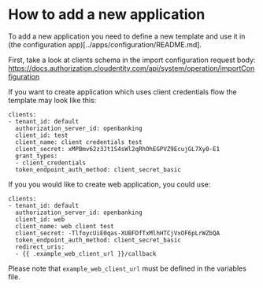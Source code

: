 # How to add a new application

To add a new application you need to define a new template and use it in (the configuration app)[../apps/configuration/README.md].

First, take a look at clients schema in the import configuration request body: https://docs.authorization.cloudentity.com/api/system/operation/importConfiguration

If you want to create application which uses client credentials flow the template may look like this: 

```
clients:
- tenant_id: default
  authorization_server_id: openbanking
  client_id: test
  client_name: client credentials test
  client_secret: xMPBmv62z3Jt1S4sWl2qRhOhEGPVZ9EcujGL7Xy0-E1
  grant_types:
  - client_credentials
  token_endpoint_auth_method: client_secret_basic
```

If you you would like to create web application, you could use:

```
clients:
- tenant_id: default
  authorization_server_id: openbanking
  client_id: web
  client_name: web client test
  client_secret: -TlfoycUiE0qas-XUBFDfTxMlhHTCjVxOF6pLrWZbQA
  token_endpoint_auth_method: client_secret_basic
  redirect_uris:
  - {{ .example_web_client_url }}/callback
```

Please note that `example_web_client_url` must be defined in the variables file. 
